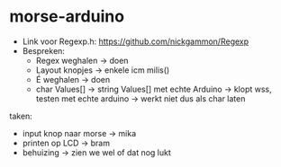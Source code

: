 # morse-arduino

- Link voor Regexp.h: https://github.com/nickgammon/Regexp
- Bespreken:
	- Regex weghalen -> doen
	- Layout knopjes -> enkele icm milis()
	- É weghalen -> doen
	- char Values[] -> string Values[] met echte Arduino -> klopt wss, testen met echte arduino -> werkt niet dus als char laten

taken:
- input knop naar morse -> mika
- printen op LCD -> bram
- behuizing -> zien we wel of dat nog lukt
